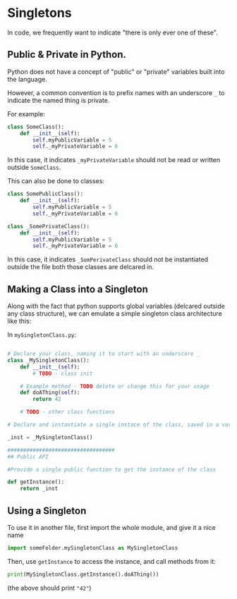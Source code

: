 # Singletons

In code, we frequently want to indicate "there is only ever one of these".

## Public & Private in Python.

Python does not have a concept of "public" or "private" variables built into the language.

However, a common convention is to prefix names with an underscore `_` to indicate the named thing is private.

For example:

```py
class SomeClass():
    def __init__(self):
        self.myPublicVariable = 5
        self._myPrivateVariable = 6
```

In this case, it indicates `_myPrivateVariable` should not be read or written outside `SomeClass`.

This can also be done to classes:

```py
class SomePublicClass():
    def __init__(self):
        self.myPublicVariable = 5
        self._myPrivateVariable = 6

class _SomePrivateClass():
    def __init__(self):
        self.myPublicVariable = 5
        self._myPrivateVariable = 6
```

In this case, it indicates `_SomPerivateClass` should not be instantiated outside the file both those classes are delcared in.

## Making a Class into a Singleton

Along with the fact that python supports global variables (delcared outside any class structure), we can emulate a simple singleton class architecture like this:

In `mySingletonClass.py`:
```py

# Declare your class, naming it to start with an underscore _
class _MySingletonClass():
    def __init__(self):
        # TODO - class init

    # Example method - TODO delete or change this for your usage
    def doAThing(self):
        return 42

    # TODO - other class functions

# Declare and instantiate a single instace of the class, saved in a variable named _inst

_inst = _MySingletonClass()

##################################
## Public API

#Provide a single public function to get the instance of the class

def getInstance():
    return _inst

```

## Using a Singleton

To use it in another file, first import the whole module, and give it a nice name

```py
import someFolder.mySingletonClass as MySingletonClass
```

Then, use `getInstance` to access the instance, and call methods from it:

```py
print(MySingletonClass.getInstance().doAThing())
```

(the above should print `"42"`)
